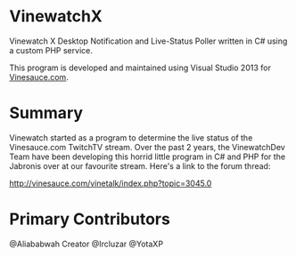 VinewatchX
==========

Vinewatch X Desktop Notification and Live-Status Poller written in C# using a custom PHP service.

This program is developed and maintained using Visual Studio 2013 for [Vinesauce.com](Vinesauce.com). 

Summary
=======

Vinewatch started as a program to determine the live status of the Vinesauce.com TwitchTV stream. Over the past 2 years, the VinewatchDev Team have been developing this horrid little program in C# and PHP for the Jabronis over at our favourite stream. Here's a link to the forum thread:

http://vinesauce.com/vinetalk/index.php?topic=3045.0

Primary Contributors
====================

@Aliababwah Creator
@Ircluzar
@YotaXP
